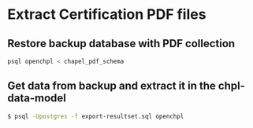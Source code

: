 # Extract Certification PDF files

## Restore backup database with PDF collection

```sh
psql openchpl < chapel_pdf_schema
```

## Get data from backup and extract it in the chpl-data-model
```sh
$ psql -Upostgres -f export-resultset.sql openchpl
```
